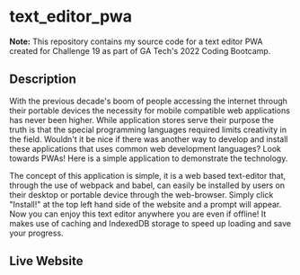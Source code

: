 # text_editor_pwa #

**Note:** This repository contains my source code for a text editor PWA created for Challenge 19 as part of GA Tech's 2022 Coding Bootcamp.

## Description ##

With the previous decade's boom of people accessing the internet through their portable devices the necessity for mobile compatible web applications has never been higher. While application stores serve their purpose the truth is that the special programming languages required limits creativity in the field. Wouldn't it be nice if there was another way to develop and install these applications that uses common web development languages? Look towards PWAs! Here is a simple application to demonstrate the technology.

The concept of this application is simple, it is a web based text-editor that, through the use of webpack and babel, can easily be installed by users on their desktop or portable device through the web-browser. Simply click "Install!" at the top left hand side of the website and a prompt will appear. Now you can enjoy this text editor anywhere you are even if offline! It makes use of caching and IndexedDB storage to speed up loading and save your progress.


## Live Website ##
